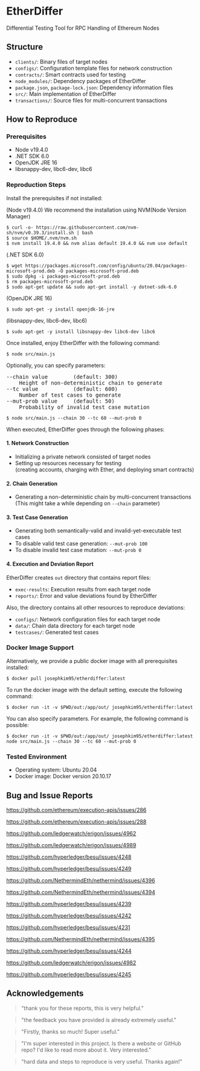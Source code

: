 # EtherDiffer
Differential Testing Tool for RPC Handling of Ethereum Nodes

## Structure
* `clients/`: Binary files of target nodes 
* `configs/`: Configuration template files for network construction
* `contracts/`: Smart contracts used for testing
* `node_modules/`: Dependency packages of EtherDiffer
* `package.json`, `package-lock.json`: Dependency information files
* `src/`: Main implementation of EtherDiffer
* `transactions/`: Source files for multi-concurrent transactions

## How to Reproduce

### Prerequisites
* Node v19.4.0
* .NET SDK 6.0
* OpenJDK JRE 16
* libsnappy-dev, libc6-dev, libc6

### Reproduction Steps
Install the prerequisites if not installed:

(Node v19.4.0) 
We recommend the installation using NVM(Node Version Manager)
```
$ curl -o- https://raw.githubusercontent.com/nvm-sh/nvm/v0.39.3/install.sh | bash
$ source $HOME/.nvm/nvm.sh
$ nvm install 19.4.0 && nvm alias default 19.4.0 && nvm use default
```

(.NET SDK 6.0)
```
$ wget https://packages.microsoft.com/config/ubuntu/20.04/packages-microsoft-prod.deb -O packages-microsoft-prod.deb
$ sudo dpkg -i packages-microsoft-prod.deb
$ rm packages-microsoft-prod.deb
$ sudo apt-get update && sudo apt-get install -y dotnet-sdk-6.0
```

(OpenJDK JRE 16)
```
$ sudo apt-get -y install openjdk-16-jre
```

(libsnappy-dev, libc6-dev, libc6)
```
$ sudo apt-get -y install libsnappy-dev libc6-dev libc6
```

Once installed, enjoy EtherDiffer with the following command:
```
$ node src/main.js
```

Optionally, you can specify parameters:
<pre>
--chain value        (default: 300)
    Height of non-deterministic chain to generate
--tc value           (default: 600)
    Number of test cases to generate
--mut-prob value     (default: 50)
    Probability of invalid test case mutation
</pre>
```
$ node src/main.js --chain 30 --tc 60 --mut-prob 0
```

When executed, EtherDiffer goes through the following phases:

#### 1. Network Construction
* Initializing a private network consisted of target nodes
* Setting up resources necessary for testing <br/>
(creating accounts, charging with Ether, and deploying smart contracts)

#### 2. Chain Generation
* Generating a non-deterministic chain by multi-concurrent transactions <br/>
(This might take a while depending on `--chain` parameter)

#### 3. Test Case Generation
* Generating both semantically-valid and invalid-yet-executable test cases
* To disable valid test case generation: `--mut-prob 100`
* To disable invalid test case mutation: `--mut-prob 0` 

#### 4. Execution and Deviation Report
EtherDiffer creates `out` directory that contains report files:
* `exec-results`: Execution results from each target node
* `reports/`: Error and value deviations found by EtherDiffer

Also, the directory contains all other resources to reproduce deviations:
* `configs/`: Network configuration files for each target node
* `data/`: Chain data directory for each target node
* `testcases/`: Generated test cases

### Docker Image Support
Alternatively, we provide a public docker image with all prerequisites installed:
```
$ docker pull josephkim95/etherdiffer:latest
```

To run the docker image with the default setting, execute the following command:
```
$ docker run -it -v $PWD/out:/app/out/ josephkim95/etherdiffer:latest
```

You can also specify parameters. For example, the following command is possible:
```
$ docker run -it -v $PWD/out:/app/out/ josephkim95/etherdiffer:latest node src/main.js --chain 30 --tc 60 --mut-prob 0
```

### Tested Environment
* Operating system: Ubuntu 20.04
* Docker image: Docker version 20.10.17

## Bug and Issue Reports

<https://github.com/ethereum/execution-apis/issues/286>

<https://github.com/ethereum/execution-apis/issues/288>

<https://github.com/ledgerwatch/erigon/issues/4962>

<https://github.com/ledgerwatch/erigon/issues/4989>

<https://github.com/hyperledger/besu/issues/4248>

<https://github.com/hyperledger/besu/issues/4249>

<https://github.com/NethermindEth/nethermind/issues/4396>

<https://github.com/NethermindEth/nethermind/issues/4394>

<https://github.com/hyperledger/besu/issues/4239>

<https://github.com/hyperledger/besu/issues/4242>

<https://github.com/hyperledger/besu/issues/4231>

<https://github.com/NethermindEth/nethermind/issues/4395>

<https://github.com/hyperledger/besu/issues/4244>

<https://github.com/ledgerwatch/erigon/issues/4982>

<https://github.com/hyperledger/besu/issues/4245>

## Acknowledgements

> "thank you for these reports, this is very helpful."

> "the feedback you have provided is already extremely useful."

> "Firstly, thanks so much! Super useful."

> "I'm super interested in this project. Is there a website or GitHub repo? I'd like to read more about it. Very interested."

> "hard data and steps to reproduce is very useful. Thanks again!"
